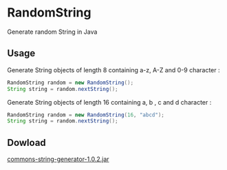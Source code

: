 # RandomString
Generate random String in Java

## Usage
Generate String objects of length 8 containing a-z, A-Z and 0-9 character :
```java
RandomString random = new RandomString();
String string = random.nextString();
```

Generate String objects of length 16 containing a, b , c and d character :
```java
RandomString random = new RandomString(16, "abcd");
String string = random.nextString();
```

## Dowload

[commons-string-generator-1.0.2.jar](https://github.com/d-william/RandomString/releases/download/1.0.2/commons-string-generator-1.0.2.jar)
